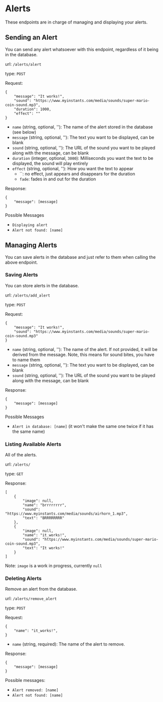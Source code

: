 # Alerts

These endpoints are in charge of managing and displaying your alerts.

## Sending an Alert

You can send any alert whatsoever with this endpoint, regardless of it being in the database.

url: `/alerts/alert`

type: `POST`


Request:
```
{
	"message": "It works!",
	"sound": "https://www.myinstants.com/media/sounds/super-mario-coin-sound.mp3",
	"duration": 1000,
	"effect": ""
}
```

* `name` (string, optional, ''): The name of the alert stored in the database (see below)
* `message` (string, optional, ''): The text you want to be displayed, can be blank
* `sound` (string, optional, ''): The URL of the sound you want to be played along with the message, can be blank
* `duration` (integer, optional, `3000`): Milliseconds you want the text to be displayed, the sound will play entirely
* `effect` (string, optional, ''): How you want the text to appear
    * ``: no effect, just appears and disappears for the duration
    * `fade`: fades in and out for the duration

Response:

```
{
    "message": [message]
}
```

Possible Messages
* `Displaying alert`
* `Alert not found: [name]`
    
## Managing Alerts

You can save alerts in the database and just refer to them when calling the above endpoint.

### Saving Alerts

You can store alerts in the database.

url: `/alerts/add_alert`

type: `POST`


Request:
```
{
	"message": "It works!",
	"sound": "https://www.myinstants.com/media/sounds/super-mario-coin-sound.mp3"
}
```

* `name` (string, optional, ''): The name of the alert. If not provided, it will be derived from the message. Note, this means for sound bites, you have to name them
* `message` (string, optional, ''): The text you want to be displayed, can be blank
* `sound` (string, optional, ''): The URL of the sound you want to be played along with the message, can be blank

Response:

```
{
    "message": [message]
}
```

Possible Messages
* `Alert in database: [name]` (it won't make the same one twice if it has the same name)


### Listing Available Alerts

All of the alerts.

url: `/alerts/`

type: `GET`

Response:
```
[
    {
        "image": null,
        "name": "brrrrrrrr",
        "sound": "https://www.myinstants.com/media/sounds/airhorn_1.mp3",
        "text": "BRRRRRRRR"
    },
    {
        "image": null,
        "name": "it_works!",
        "sound": "https://www.myinstants.com/media/sounds/super-mario-coin-sound.mp3",
        "text": "It works!"
    }
]
```

Note: `image` is a work in progress, currently `null`

### Deleting Alerts

Remove an alert from the database.

url: `/alerts/remove_alert`

type: `POST`

Request:
```
{
	"name": "it_works!",
}
```

* `name` (string, required): The name of the alert to remove.

Response:

```
{
    "message": [message]
}
```
Possible messages:
* `Alert removed: [name]`
* `Alert not found: [name]`
